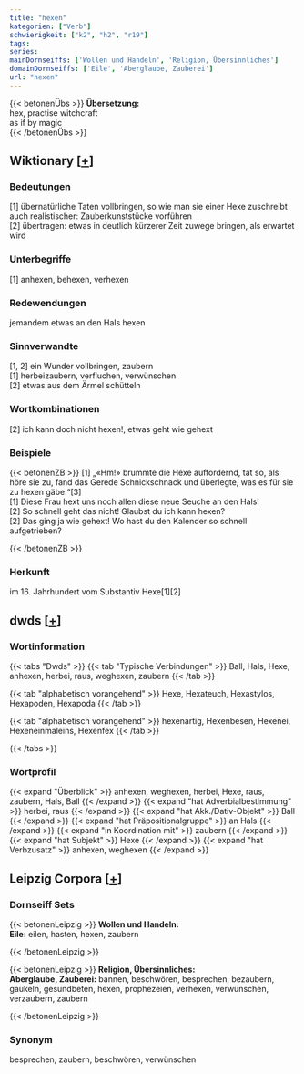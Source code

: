 ```yaml
---
title: "hexen"
kategorien: ["Verb"]
schwierigkeit: ["k2", "h2", "r19"]
tags:
series:
mainDornseiffs: ['Wollen und Handeln', 'Religion, Übersinnliches']
domainDornseiffs: ['Eile', 'Aberglaube, Zauberei']
url: "hexen"
---
```


{{< betonenÜbs >}}
**Übersetzung:**  
hex, practise witchcraft  
as if by magic  
{{< /betonenÜbs >}}

## Wiktionary [[+](https://de.wiktionary.org/wiki/hexen)]

### Bedeutungen
[1] übernatürliche Taten vollbringen, so wie man sie einer Hexe zuschreibt auch realistischer: Zauberkunststücke vorführen  
[2] übertragen: etwas in deutlich kürzerer Zeit zuwege bringen, als erwartet wird  

### Unterbegriffe
[1] anhexen, behexen, verhexen  

### Redewendungen
jemandem etwas an den Hals hexen  

### Sinnverwandte
[1, 2] ein Wunder vollbringen, zaubern  
[1] herbeizaubern, verfluchen, verwünschen  
[2] etwas aus dem Ärmel schütteln  

### Wortkombinationen
[2] ich kann doch nicht hexen!, etwas geht wie gehext  

### Beispiele
{{< betonenZB >}}
[1] „«Hm!» brummte die Hexe auffordernd, tat so, als höre sie zu, fand das Gerede Schnickschnack und überlegte, was es für sie zu hexen gäbe.“[3]  
[1] Diese Frau hext uns noch allen diese neue Seuche an den Hals!  
[2] So schnell geht das nicht! Glaubst du ich kann hexen?  
[2] Das ging ja wie gehext! Wo hast du den Kalender so schnell aufgetrieben?  

{{< /betonenZB >}}
### Herkunft
im 16. Jahrhundert vom Substantiv Hexe[1][2]  



## dwds [[+](https://www.dwds.de/wb/hexen)]

### Wortinformation
{{< tabs "Dwds" >}}
{{< tab "Typische Verbindungen" >}}
Ball, Hals, Hexe, anhexen, herbei, raus, weghexen, zaubern
{{< /tab >}}

{{< tab "alphabetisch vorangehend" >}}
Hexe, Hexateuch, Hexastylos, Hexapoden, Hexapoda
{{< /tab >}}

{{< tab "alphabetisch vorangehend" >}}
hexenartig, Hexenbesen, Hexenei, Hexeneinmaleins, Hexenfex
{{< /tab >}}

{{< /tabs >}}

### Wortprofil
{{< expand "Überblick" >}} anhexen, weghexen, herbei, Hexe, raus, zaubern, Hals, Ball {{< /expand >}}
{{< expand "hat Adverbialbestimmung" >}} herbei, raus {{< /expand >}}
{{< expand "hat Akk./Dativ-Objekt" >}} Ball {{< /expand >}}
{{< expand "hat Präpositionalgruppe" >}} an Hals {{< /expand >}}
{{< expand "in Koordination mit" >}} zaubern {{< /expand >}}
{{< expand "hat Subjekt" >}} Hexe {{< /expand >}}
{{< expand "hat Verbzusatz" >}} anhexen, weghexen {{< /expand >}}

## Leipzig Corpora [[+](https://corpora.uni-leipzig.de/en/res?word=hexen&corpusId=deu_newscrawl-public_2018)]

### Dornseiff Sets
{{< betonenLeipzig >}}
**Wollen und Handeln:**  
**Eile:** eilen, hasten, hexen, zaubern  

{{< /betonenLeipzig >}}


{{< betonenLeipzig >}}
**Religion, Übersinnliches:**  
**Aberglaube, Zauberei:** bannen, beschwören, besprechen, bezaubern, gaukeln, gesundbeten, hexen, prophezeien, verhexen, verwünschen, verzaubern, zaubern  

{{< /betonenLeipzig >}}

### Synonym
besprechen, zaubern, beschwören, verwünschen

